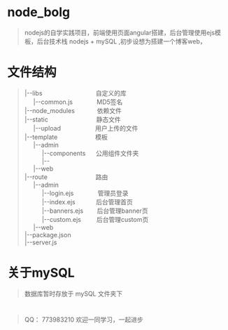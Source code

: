 # node_bolg

> nodejs的自学实践项目，前端使用页面angular搭建，后台管理使用ejs模板，后台技术栈 nodejs + mySQL ,初步设想为搭建一个博客web，

# 文件结构
><div>|--libs &nbsp; &nbsp; &nbsp; &nbsp; &nbsp; &nbsp; &nbsp; &nbsp; &nbsp; &nbsp;<span style="white-space:pre">  </span>&nbsp; &nbsp; &nbsp; &nbsp; &nbsp;自定义的库</div><div>&nbsp; &nbsp; &nbsp;|--common.js &nbsp; &nbsp; &nbsp; &nbsp; &nbsp; &nbsp; &nbsp;MD5签名</div><div>|--node_modules &nbsp; &nbsp; &nbsp; &nbsp; &nbsp; &nbsp; 依赖文件</div><div>|--static &nbsp; &nbsp; &nbsp; &nbsp; &nbsp; &nbsp; &nbsp; &nbsp; &nbsp; &nbsp; &nbsp; &nbsp; &nbsp; &nbsp;静态文件</div><div>&nbsp; &nbsp; &nbsp;|--upload &nbsp; &nbsp; &nbsp; &nbsp; &nbsp; &nbsp; &nbsp; &nbsp; &nbsp; &nbsp;用户上传的文件</div><div>|--template &nbsp; &nbsp; &nbsp; &nbsp; &nbsp; &nbsp; &nbsp; &nbsp; &nbsp; &nbsp; &nbsp;模板</div><div>&nbsp; &nbsp; &nbsp;|--admin</div><div>&nbsp; &nbsp; &nbsp; &nbsp; &nbsp; |--components &nbsp; &nbsp; &nbsp;公用组件文件夹</div><div>&nbsp; &nbsp; &nbsp; &nbsp; &nbsp; |--</div><div>&nbsp; &nbsp; &nbsp;|--web</div><div>|--route &nbsp; &nbsp; &nbsp; &nbsp; &nbsp; &nbsp; &nbsp; &nbsp; &nbsp; &nbsp; &nbsp; &nbsp; &nbsp; &nbsp;路由</div><div>&nbsp; &nbsp; &nbsp;|--admin</div><div>&nbsp; &nbsp; &nbsp; &nbsp; &nbsp; |--login.ejs &nbsp; &nbsp;<span style="white-space:pre">  </span>&nbsp; &nbsp; &nbsp; &nbsp; 管理员登录&nbsp;</div><div>&nbsp; &nbsp; &nbsp; &nbsp; &nbsp; |--index.ejs &nbsp; &nbsp; &nbsp; &nbsp; &nbsp; &nbsp;后台管理首页</div><div>&nbsp; &nbsp; &nbsp; &nbsp; &nbsp; |--banners.ejs &nbsp; &nbsp; &nbsp; &nbsp;后台管理banner页</div><div>&nbsp; &nbsp; &nbsp; &nbsp; &nbsp; |--custom.ejs &nbsp; &nbsp; &nbsp; &nbsp; 后台管理custom页</div><div>&nbsp; &nbsp; &nbsp;|--web</div><div>|--package.json</div><div>|--server.js</div>


# 关于mySQL

> 数据库暂时存放于 mySQL 文件夹下 

#
> QQ： 773983210
> 欢迎一同学习，一起进步